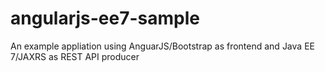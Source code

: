 
angularjs-ee7-sample
====================

An example appliation using AnguarJS/Bootstrap as frontend and Java EE 7/JAXRS as REST API producer

